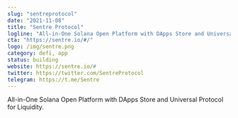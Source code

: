 ```yaml
---
slug: "sentreprotocol"
date: "2021-11-08"
title: "Sentre Protocol"
logline: "All-in-One Solana Open Platform with DApps Store and Universal Protocol for Liquidity."
cta: "https://sentre.io/#/"
logo: /img/sentre.png
category: defi, app
status: building
website: https://sentre.io/#
twitter: https://twitter.com/SentreProtocol
telegram: https://t.me/Sentre
---
```


All-in-One Solana Open Platform with DApps Store and Universal Protocol for Liquidity.
